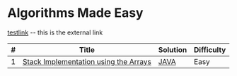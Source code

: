 # Algorithms Made Easy 

[testlink](https://www.google.com/) -- this is the external link

| # |             Title                   | Solution | Difficulty |
|---| ------------------------------------| -------- | ---------- |
|1|[Stack Implementation using the Arrays](https://en.wikipedia.org/wiki/Stack_(abstract_data_type)) | [JAVA](https://github.com/lavanganji/AlgorithmsMadeEasy/blob/master/src/org.lkg.ds/StackArray.java)|Easy|
